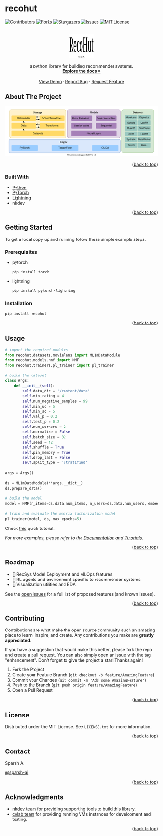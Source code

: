 # recohut



<div id="top"></div>

[![Contributors][contributors-shield]][contributors-url]
[![Forks][forks-shield]][forks-url]
[![Stargazers][stars-shield]][stars-url]
[![Issues][issues-shield]][issues-url]
[![MIT License][license-shield]][license-url]



<!-- PROJECT LOGO -->
<br />
<div align="center">
  <a href="https://github.com/RecoHut-Projects/recohut">
    <img src="https://github.com/recohut/reco-static/raw/master/media/diagrams/recohut_logo.svg" alt="Logo" width="80" height="80">
  </a>

<!-- <h3 align="center">recohut</h3> -->

  <p align="center">
    a python library for building recommender systems.
    <br />
    <a href="https://recohut-projects.github.io/recohut"><strong>Explore the docs »</strong></a>
    <br />
    <br />
    <a href="https://github.com/RecoHut-Projects/recohut/tree/master/tutorials">View Demo</a>
    ·
    <a href="https://github.com/RecoHut-Projects/recohut/issues">Report Bug</a>
    ·
    <a href="https://github.com/RecoHut-Projects/recohut/issues">Request Feature</a>
  </p>
</div>



## About The Project

<img src="https://github.com/recohut/reco-static/raw/master/media/diagrams/recohut_lib_main.svg">


<p align="right">(<a href="#top">back to top</a>)</p>



### Built With

* [Python](https://www.python.org/)
* [PyTorch](https://pytorch.org/)
* [Lightning](https://www.pytorchlightning.ai/)
* [nbdev](https://github.com/fastai/nbdev)

<p align="right">(<a href="#top">back to top</a>)</p>



<!-- GETTING STARTED -->
## Getting Started

To get a local copy up and running follow these simple example steps.

### Prerequisites

* pytorch
  ```sh
  pip install torch
  ```
* lightning
  ```sh
  pip install pytorch-lightning
  ```

### Installation

```
pip install recohut
```

<p align="right">(<a href="#top">back to top</a>)</p>



<!-- USAGE EXAMPLES -->
## Usage

```python
# import the required modules
from recohut.datasets.movielens import ML1mDataModule
from recohut.models.nmf import NMF
from recohut.trainers.pl_trainer import pl_trainer

# build the dataset
class Args:
    def __init__(self):
        self.data_dir = '/content/data'
        self.min_rating = 4
        self.num_negative_samples = 99
        self.min_uc = 5
        self.min_sc = 5
        self.val_p = 0.2
        self.test_p = 0.2
        self.num_workers = 2
        self.normalize = False
        self.batch_size = 32
        self.seed = 42
        self.shuffle = True
        self.pin_memory = True
        self.drop_last = False
        self.split_type = 'stratified'

args = Args()

ds = ML1mDataModule(**args.__dict__)
ds.prepare_data()

# build the model
model = NMF(n_items=ds.data.num_items, n_users=ds.data.num_users, embedding_dim=20)

# train and evaluate the matrix factorization model
pl_trainer(model, ds, max_epochs=5)
```
Check [this](https://github.com/recohut/notebooks/blob/main/nbs/recohut_quick_tutorial.ipynb) quick tutorial.

_For more examples, please refer to the [Documentation](https://recohut-projects.github.io/recohut) and [Tutorials](https://github.com/RecoHut-Projects/recohut/tree/master/tutorials)._

<p align="right">(<a href="#top">back to top</a>)</p>



<!-- ROADMAP -->
## Roadmap

- [] RecSys Model Deployment and MLOps features
- [] RL agents and environment specific to recommender systems
- [] Visualization utilities and EDA

See the [open issues](https://github.com/RecoHut-Projects/recohut/issues) for a full list of proposed features (and known issues).

<p align="right">(<a href="#top">back to top</a>)</p>



<!-- CONTRIBUTING -->
## Contributing

Contributions are what make the open source community such an amazing place to learn, inspire, and create. Any contributions you make are **greatly appreciated**.

If you have a suggestion that would make this better, please fork the repo and create a pull request. You can also simply open an issue with the tag "enhancement".
Don't forget to give the project a star! Thanks again!

1. Fork the Project
2. Create your Feature Branch (`git checkout -b feature/AmazingFeature`)
3. Commit your Changes (`git commit -m 'Add some AmazingFeature'`)
4. Push to the Branch (`git push origin feature/AmazingFeature`)
5. Open a Pull Request

<p align="right">(<a href="#top">back to top</a>)</p>



<!-- LICENSE -->
## License

Distributed under the MIT License. See `LICENSE.txt` for more information.

<p align="right">(<a href="#top">back to top</a>)</p>



<!-- CONTACT -->
## Contact

Sparsh A.

[@sparsh-ai](https://github.com/RecoHut-Projects/recohut)

<p align="right">(<a href="#top">back to top</a>)</p>



<!-- ACKNOWLEDGMENTS -->
## Acknowledgments

* [nbdev team](https://nbdev.fast.ai/tutorial.html) for providing supporting tools to build this library.
* [colab team](https://colab.research.google.com/) for providing running VMs instances for development and testing.

<p align="right">(<a href="#top">back to top</a>)</p>



<!-- MARKDOWN LINKS & IMAGES -->
[contributors-shield]: https://img.shields.io/github/contributors/RecoHut-Projects/recohut.svg?style=for-the-badge
[contributors-url]: https://github.com/RecoHut-Projects/recohut/graphs/contributors
[forks-shield]: https://img.shields.io/github/forks/RecoHut-Projects/recohut.svg?style=for-the-badge
[forks-url]: https://github.com/RecoHut-Projects/recohut/network/members
[stars-shield]: https://img.shields.io/github/stars/RecoHut-Projects/recohut.svg?style=for-the-badge
[stars-url]: https://github.com/RecoHut-Projects/recohut/stargazers
[issues-shield]: https://img.shields.io/github/issues/RecoHut-Projects/recohut.svg?style=for-the-badge
[issues-url]: https://github.com/RecoHut-Projects/recohut/issues
[license-shield]: https://img.shields.io/github/license/RecoHut-Projects/recohut.svg?style=for-the-badge
[license-url]: https://github.com/RecoHut-Projects/recohut/blob/master/LICENSE.txt
[product-screenshot]: https://github.com/recohut/reco-static/raw/master/media/diagrams/recohut_lib_main.svg
